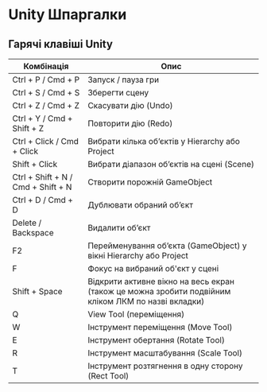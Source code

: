 # Unity Шпаргалки

## Гарячі клавіші Unity

| Комбінація                         | Опис                                                                                                |
| ---------------------------------- | --------------------------------------------------------------------------------------------------- |
| Ctrl + P / Cmd + P                 |Запуск / пауза гри                                                                                   |
| Ctrl + S / Cmd + S                 | Зберегти сцену                                                                                      |
| Ctrl + Z / Cmd + Z                 | Скасувати дію (Undo)                                                                                |
| Ctrl + Y / Cmd + Shift + Z         | Повторити дію (Redo)                                                                                |
| Ctrl + Click / Cmd + Click         | Вибрати кілька об’єктів у Hierarchy або Project                                                     |
| Shift + Click                      | Вибрати діапазон об’єктів на сцені (Scene)                                                          |
| Ctrl + Shift + N / Cmd + Shift + N | Створити порожній GameObject                                                                        |
| Ctrl + D / Cmd + D                 | Дублювати обраний об’єкт                                                                            |
| Delete / Backspace                 | Видалити об’єкт                                                                                     |
| F2                                 | Перейменування об’єкта (GameObject) у вікні Hierarchy або Project	                                 |
| F                                  | Фокус на вибраний об'єкт у сцені                                                                    |
| Shift + Space                      | Відкрити активне вікно на весь екран (також це можна зробити подвійним кліком ЛКМ по назві вкладки) |
| Q                                  | View Tool (переміщення)                                                                             |
| W                                  | Інструмент переміщення (Move Tool)                                                                  |
| E                                  | Інструмент обертання (Rotate Tool)                                                                  |
| R                                  | Інструмент масштабування (Scale Tool)                                                               |
| T                                  | Інструмент розтягнення в одну сторону (Rect Tool)                                                   |

